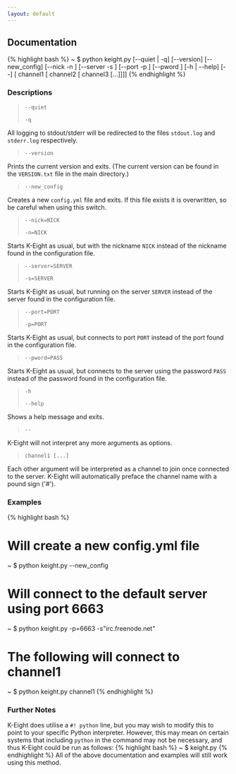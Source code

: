 ```yaml
---
layout: default
---
```


## Documentation

{% highlight bash %}
~ $ python keight.py [--quiet | -q] [--version] [--new_config]
    [--nick -n <NICK>] [--server -s <SERVER>] [--port -p <PORT>]
    [--pword <PASS>] [-h | --help] [--]
    [ channel1 [ channel2 [ channel3 [...]]]]
{% endhighlight %}

### Descriptions
> `--quiet`
> 
> `-q`

All logging to stdout/stderr will be redirected to the files `stdout.log` and `stderr.log` respectively.

> `--version`

Prints the current version and exits.  (The current version can be found in the `VERSION.txt` file in the main directory.)

> `--new_config`

Creates a new `config.yml` file and exits.  If this file exists it is overwritten, so be careful when using this switch.

> `--nick=NICK`
>
> `-n=NICK`

Starts K-Eight as usual, but with the nickname `NICK` instead of the nickname found in the configuration file.

> `--server=SERVER`
>
> `-s=SERVER`

Starts K-Eight as usual, but running on the server `SERVER` instead of the server found in the configuration file.

> `--port=PORT`
>
> `-p=PORT`

Starts K-Eight as usual, but connects to port `PORT` instead of the port found in the configuration file.

> `--pword=PASS`

Starts K-Eight as usual, but connects to the server using the password `PASS` instead of the password found in the configuration file.

> `-h`
>
> `--help`

Shows a help message and exits.

> `--`

K-Eight will not interpret any more arguments as options.

> `channel1 [...]`

Each other argument will be interpreted as a channel to join once connected to the server.  K-Eight will automatically preface the channel name with a pound sign ('#').

### Examples

{% highlight bash %}
# Will create a new config.yml file
~ $ python keight.py --new_config
# Will connect to the default server using port 6663
~ $ python keight.py -p=6663 -s"irc.freenode.net"

# The following will connect to channel1
~ $ python keight.py channel1
{% endhighlight %}

### Further Notes
K-Eight does utilise a `#! python` line, but you may wish to modify this to point to your specific Python interpreter.  However, this may mean on certain systems that including `python` in the command may not be necessary, and thus K-Eight could be run as follows:
{% highlight bash %}
~ $ keight.py
{% endhighlight %}
All of the above documentation and examples will still work using this method.